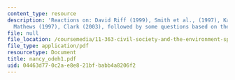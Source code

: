 ```yaml
---
content_type: resource
description: 'Reactions on: David Riff (1999), Smith et al., (1997), Kaldor (2003),
  Mathews (1997), Clark (2003), followed by some questions based on the readings.'
file: null
file_location: /coursemedia/11-363-civil-society-and-the-environment-spring-2005/04463d770c2ae8e821bfbabb4a8206f2_nancy_odeh1.pdf
file_type: application/pdf
resourcetype: Document
title: nancy_odeh1.pdf
uid: 04463d77-0c2a-e8e8-21bf-babb4a8206f2
---
```

